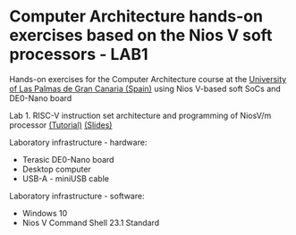 # Computer Architecture hands-on exercises based on the Nios V soft processors - LAB1
Hands-on exercises for the Computer Architecture course at the [University of Las Palmas de Gran Canaria (Spain)](https://internacional.ulpgc.es/en/) using Nios V-based soft SoCs and DE0-Nano board

Lab 1. RISC-V instruction set architecture and programming of NiosV/m processor
[(Tutorial)](lab1tutorial.pdf)
[(Slides)](lab1slides.pdf)

Laboratory infrastructure - hardware: <br />
- Terasic DE0-Nano board <br />
- Desktop computer <br />
- USB-A - miniUSB cable <br />

Laboratory infrastructure - software: <br />
- Windows 10 <br />
- Nios V Command Shell 23.1 Standard <br />

